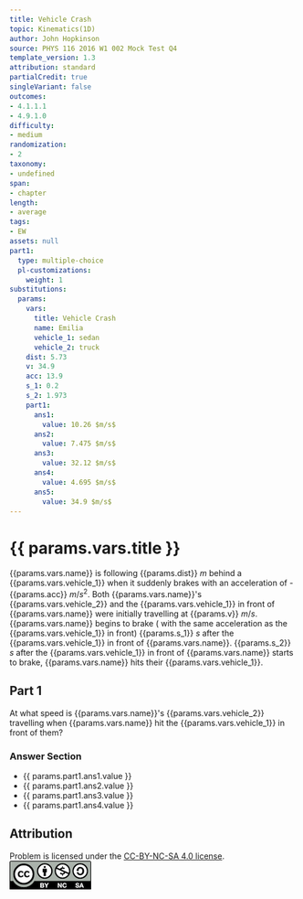 ```yaml
---
title: Vehicle Crash
topic: Kinematics(1D)
author: John Hopkinson
source: PHYS 116 2016 W1 002 Mock Test Q4
template_version: 1.3
attribution: standard
partialCredit: true
singleVariant: false
outcomes:
- 4.1.1.1
- 4.9.1.0
difficulty:
- medium
randomization:
- 2
taxonomy:
- undefined
span:
- chapter
length:
- average
tags:
- EW
assets: null
part1:
  type: multiple-choice
  pl-customizations:
    weight: 1
substitutions:
  params:
    vars:
      title: Vehicle Crash
      name: Emilia
      vehicle_1: sedan
      vehicle_2: truck
    dist: 5.73
    v: 34.9
    acc: 13.9
    s_1: 0.2
    s_2: 1.973
    part1:
      ans1:
        value: 10.26 $m/s$
      ans2:
        value: 7.475 $m/s$
      ans3:
        value: 32.12 $m/s$
      ans4:
        value: 4.695 $m/s$
      ans5:
        value: 34.9 $m/s$
---
```

# {{ params.vars.title }}
{{params.vars.name}} is following {{params.dist}} $m$ behind a {{params.vars.vehicle_1}} when it suddenly brakes with an acceleration of -{{params.acc}} $m/s^2$.
Both {{params.vars.name}}'s {{params.vars.vehicle_2}} and the {{params.vars.vehicle_1}} in front of {{params.vars.name}} were initially travelling at {{params.v}} $m/s$.
{{params.vars.name}} begins to brake ( with the same acceleration as the {{params.vars.vehicle_1}} in front) {{params.s_1}} $s$ after the {{params.vars.vehicle_1}} in front of {{params.vars.name}}.
{{params.s_2}} $s$ after the {{params.vars.vehicle_1}} in front of {{params.vars.name}} starts to brake, {{params.vars.name}} hits their {{params.vars.vehicle_1}}.

## Part 1

At what speed is {{params.vars.name}}'s {{params.vars.vehicle_2}} travelling when {{params.vars.name}} hit the {{params.vars.vehicle_1}} in front of them?

### Answer Section

- {{ params.part1.ans1.value }}
- {{ params.part1.ans2.value }}
- {{ params.part1.ans3.value }}
- {{ params.part1.ans4.value }}

## Attribution

Problem is licensed under the [CC-BY-NC-SA 4.0 license](https://creativecommons.org/licenses/by-nc-sa/4.0/).<br> ![The Creative Commons 4.0 license requiring attribution-BY, non-commercial-NC, and share-alike-SA license.](https://raw.githubusercontent.com/firasm/bits/master/by-nc-sa.png)